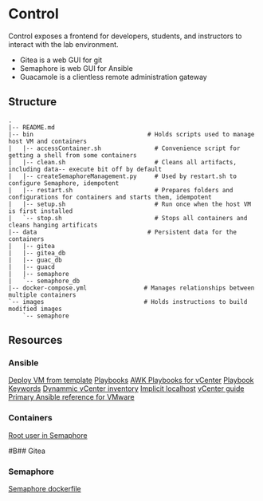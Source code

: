 # Control

Control exposes a frontend for developers, students, and instructors to interact with the lab environment. 

- Gitea is a web GUI for git
- Semaphore is web GUI for Ansible
- Guacamole is a clientless remote administration gateway

## Structure
```
.
|-- README.md
|-- bin                                # Holds scripts used to manage host VM and containers
|   |-- accessContainer.sh               # Convenience script for getting a shell from some containers
|   |-- clean.sh                         # Cleans all artifacts, including data-- execute bit off by default
|   |-- createSemaphoreManagement.py     # Used by restart.sh to configure Semaphore, idempotent
|   |-- restart.sh                       # Prepares folders and configurations for containers and starts them, idempotent
|   |-- setup.sh                         # Run once when the host VM is first installed
|   `-- stop.sh                          # Stops all containers and cleans hanging artificats 
|-- data                               # Persistent data for the containers
|   |-- gitea 
|   |-- gitea_db
|   |-- guac_db
|   |-- guacd
|   |-- semaphore
|   `-- semaphore_db
|-- docker-compose.yml                # Manages relationships between multiple containers
`-- images                            # Holds instructions to build modified images
    `-- semaphore
```

## Resources
 
### Ansible
[Deploy VM from template](https://docs.ansible.com/ansible/latest/scenario_guides/vmware_scenarios/scenario_clone_template.html)
[Playbooks](https://docs.ansible.com/ansible/latest/user_guide/playbooks_intro.html)
[AWK Playbooks for vCenter](https://www.robvit.com/ansible-tower-awx/ansible-vmware-playbook-examples/)
[Playbook Keywords](https://docs.ansible.com/ansible/latest/reference_appendices/playbooks_keywords.html)
[Dynammic vCenter inventory](http://vcloud-lab.com/entries/devops/ansible-for-vmwary-using-vmware-vm-inventory-dynamic-inventory-plugin)
[Implicit localhost](https://docs.ansible.com/ansible/2.6/inventory/implicit_localhost.html)
[vCenter guide](https://pelegit.co.il/how-to-run-ansible-on-vcenter/)
[Primary Ansible reference for VMware](https://docs.ansible.com/ansible/latest/collections/community/vmware/index.html#scenario-guide)

### Containers
[Root user in Semaphore](https://stackoverflow.com/questions/61683448/how-to-run-bash-as-user-root-on-alpine-images-with-docker-su-must-be-suid-to-w)

#B## Gitea

### Semaphore
[Semaphore dockerfile](https://github.com/ansible-semaphore/semaphore/blob/develop/deployment/docker/dev/Dockerfile)

